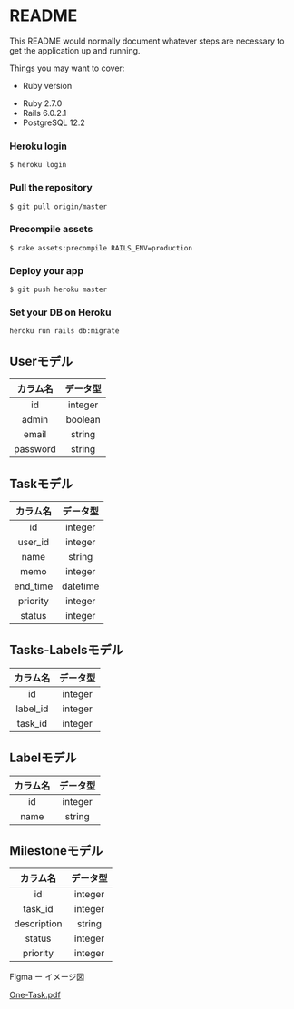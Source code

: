 # README

This README would normally document whatever steps are necessary to get the
application up and running.

Things you may want to cover:

* Ruby version
- Ruby 2.7.0
- Rails 6.0.2.1
- PostgreSQL 12.2

### Heroku login
```
$ heroku login
```
### Pull the repository
```
$ git pull origin/master
```
### Precompile assets
```
$ rake assets:precompile RAILS_ENV=production
```
### Deploy your app
```
$ git push heroku master
```
### Set your DB on Heroku
```
heroku run rails db:migrate
```

## Userモデル
| カラム名 | データ型
| :---: | :---: |
| id | integer |
| admin | boolean |
| email | string |
| password | string |


## Taskモデル
| カラム名 | データ型
| :---: | :---: |
| id | integer |
| user_id | integer |
| name | string |
| memo | integer |
| end_time | datetime |
| priority | integer |
| status | integer |


## Tasks-Labelsモデル
| カラム名 | データ型
| :---: | :---: |
| id | integer |
| label_id | integer |
| task_id | integer |

## Labelモデル
| カラム名 | データ型
| :---: | :---: |
| id | integer |
| name | string |

## Milestoneモデル
| カラム名 | データ型
| :---: | :---: |
| id | integer |
| task_id | integer |
| description | string |
| status | integer |
| priority | integer |

Figma ー イメージ図


[One-Task.pdf](/uploads/be3cf5c0a7fddb7d2dee6b29cdfb97ab/One-Task.pdf)
